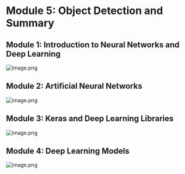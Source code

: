

# Module 5: Object Detection and Summary
## Module 1: Introduction to Neural Networks and Deep Learning
![image.png](https://prod-files-secure.s3.us-west-2.amazonaws.com/03e82b26-cccb-4906-bb56-adabcbdc0655/a8d40bcb-c482-4026-8872-311e16b2dc63/image.png?X-Amz-Algorithm=AWS4-HMAC-SHA256&X-Amz-Content-Sha256=UNSIGNED-PAYLOAD&X-Amz-Credential=ASIAZI2LB466WYAYJDCA%2F20250131%2Fus-west-2%2Fs3%2Faws4_request&X-Amz-Date=20250131T151402Z&X-Amz-Expires=3600&X-Amz-Security-Token=IQoJb3JpZ2luX2VjELf%2F%2F%2F%2F%2F%2F%2F%2F%2F%2FwEaCXVzLXdlc3QtMiJHMEUCICZe0%2FmQ8blxGV9P57unxydtJMfhiNWtOZrvj7MDgUOoAiEA55Ck9Bp28DdouRsBxZiQHiwEoj457P7OgfkVh50jdGYqiAQIwP%2F%2F%2F%2F%2F%2F%2F%2F%2F%2FARAAGgw2Mzc0MjMxODM4MDUiDMR1GMS8m8TUTAW3%2FCrcA%2Bt5R9Lq64TODG8DUZQnZ9MJCK4iuxZLxCZlNLZbjUjvrdiBm%2FPl6UsZHv9UZ%2BNMrxGho%2B5NuZr3oRYibbOHUIZhkQiQzRm%2BL252XQJdwAksxXptB3dYx4vT4zyA85kW4680okS3ksvMjR5ElEAkHP516Nf0mqPjJs7vHmFW8ZJoCEEjw25gPVTayB216rFg64uJ0cCZvSM3gTuiRWEdCUOCmKYq1lUd2zwDf1cKv45m%2FxeGiF2VEcozU8JCf%2B3V3GAk5Q%2FQuBGb3szNlByWDNDzTvNy0CVyxN1kHNQlpKntHPa6yibJ02nqYjEQkptxCF7TFBr6d1JOtUNvNkw0AlIYUnDYh0p5XU9jksxsteiencOynjesECh9wnpYqPYdCOs61FV5SI4jBUr8VxLhRitV0uJbq6wGkz%2BMnFEBXIztpROLBWNzJUDetvfi5ZyqceodyJ7zQKWbwqEAmnaRIiW36K9BcdOVdkhy%2FbCeMJzHR8hl%2FssdCwokGmyxBOOzvfMcAGlHObDVaqg19ZxjW7p3jnYHQMlkjYNgGuZ%2FFk6HKVf7ynUqfX1X4N3LUYzE1mY5PSFo7bzYFeAAg0AvVM8dCQaI6ERhZNtpGSk3V3lOs4pUEOnCJK%2BNqvBBMJ7I87wGOqUBTIyz3Z0bc9LKQpmdf%2BEQnKIw6w8bg8b85n9lSf54hhQrzU5iT11v36a15qbFX81QxI%2BLaL5dn3RCLkEORmHaSEM23b54Ee%2BzcPzH3bkMQnStknkGqamthq4cR%2BS3RVFqi9mnzf7USSNz1f6rFZQFKimNxEVotrncv9o9vNx3BiH%2BeloSbC47fwFTL%2FTq5u68NsDEJOasKiEWB31qkhzLFTj4JATp&X-Amz-Signature=dfecee9c922aa2823b16c6f505a532868e4498c575f6a65547adcf8fe1f74941&X-Amz-SignedHeaders=host&x-id=GetObject)
## Module 2: Artificial Neural Networks
![image.png](https://prod-files-secure.s3.us-west-2.amazonaws.com/03e82b26-cccb-4906-bb56-adabcbdc0655/5157ca89-62da-41d9-a98f-6432b71047a9/image.png?X-Amz-Algorithm=AWS4-HMAC-SHA256&X-Amz-Content-Sha256=UNSIGNED-PAYLOAD&X-Amz-Credential=ASIAZI2LB466WYAYJDCA%2F20250131%2Fus-west-2%2Fs3%2Faws4_request&X-Amz-Date=20250131T151402Z&X-Amz-Expires=3600&X-Amz-Security-Token=IQoJb3JpZ2luX2VjELf%2F%2F%2F%2F%2F%2F%2F%2F%2F%2FwEaCXVzLXdlc3QtMiJHMEUCICZe0%2FmQ8blxGV9P57unxydtJMfhiNWtOZrvj7MDgUOoAiEA55Ck9Bp28DdouRsBxZiQHiwEoj457P7OgfkVh50jdGYqiAQIwP%2F%2F%2F%2F%2F%2F%2F%2F%2F%2FARAAGgw2Mzc0MjMxODM4MDUiDMR1GMS8m8TUTAW3%2FCrcA%2Bt5R9Lq64TODG8DUZQnZ9MJCK4iuxZLxCZlNLZbjUjvrdiBm%2FPl6UsZHv9UZ%2BNMrxGho%2B5NuZr3oRYibbOHUIZhkQiQzRm%2BL252XQJdwAksxXptB3dYx4vT4zyA85kW4680okS3ksvMjR5ElEAkHP516Nf0mqPjJs7vHmFW8ZJoCEEjw25gPVTayB216rFg64uJ0cCZvSM3gTuiRWEdCUOCmKYq1lUd2zwDf1cKv45m%2FxeGiF2VEcozU8JCf%2B3V3GAk5Q%2FQuBGb3szNlByWDNDzTvNy0CVyxN1kHNQlpKntHPa6yibJ02nqYjEQkptxCF7TFBr6d1JOtUNvNkw0AlIYUnDYh0p5XU9jksxsteiencOynjesECh9wnpYqPYdCOs61FV5SI4jBUr8VxLhRitV0uJbq6wGkz%2BMnFEBXIztpROLBWNzJUDetvfi5ZyqceodyJ7zQKWbwqEAmnaRIiW36K9BcdOVdkhy%2FbCeMJzHR8hl%2FssdCwokGmyxBOOzvfMcAGlHObDVaqg19ZxjW7p3jnYHQMlkjYNgGuZ%2FFk6HKVf7ynUqfX1X4N3LUYzE1mY5PSFo7bzYFeAAg0AvVM8dCQaI6ERhZNtpGSk3V3lOs4pUEOnCJK%2BNqvBBMJ7I87wGOqUBTIyz3Z0bc9LKQpmdf%2BEQnKIw6w8bg8b85n9lSf54hhQrzU5iT11v36a15qbFX81QxI%2BLaL5dn3RCLkEORmHaSEM23b54Ee%2BzcPzH3bkMQnStknkGqamthq4cR%2BS3RVFqi9mnzf7USSNz1f6rFZQFKimNxEVotrncv9o9vNx3BiH%2BeloSbC47fwFTL%2FTq5u68NsDEJOasKiEWB31qkhzLFTj4JATp&X-Amz-Signature=05457fbb4abee670a453dd20b5623c89bb1bdc627e11b96324bbe0aa98010556&X-Amz-SignedHeaders=host&x-id=GetObject)
## Module 3: Keras and Deep Learning Libraries
![image.png](https://prod-files-secure.s3.us-west-2.amazonaws.com/03e82b26-cccb-4906-bb56-adabcbdc0655/5089ce50-05f1-470d-ad42-42503bf1df5f/image.png?X-Amz-Algorithm=AWS4-HMAC-SHA256&X-Amz-Content-Sha256=UNSIGNED-PAYLOAD&X-Amz-Credential=ASIAZI2LB466WYAYJDCA%2F20250131%2Fus-west-2%2Fs3%2Faws4_request&X-Amz-Date=20250131T151402Z&X-Amz-Expires=3600&X-Amz-Security-Token=IQoJb3JpZ2luX2VjELf%2F%2F%2F%2F%2F%2F%2F%2F%2F%2FwEaCXVzLXdlc3QtMiJHMEUCICZe0%2FmQ8blxGV9P57unxydtJMfhiNWtOZrvj7MDgUOoAiEA55Ck9Bp28DdouRsBxZiQHiwEoj457P7OgfkVh50jdGYqiAQIwP%2F%2F%2F%2F%2F%2F%2F%2F%2F%2FARAAGgw2Mzc0MjMxODM4MDUiDMR1GMS8m8TUTAW3%2FCrcA%2Bt5R9Lq64TODG8DUZQnZ9MJCK4iuxZLxCZlNLZbjUjvrdiBm%2FPl6UsZHv9UZ%2BNMrxGho%2B5NuZr3oRYibbOHUIZhkQiQzRm%2BL252XQJdwAksxXptB3dYx4vT4zyA85kW4680okS3ksvMjR5ElEAkHP516Nf0mqPjJs7vHmFW8ZJoCEEjw25gPVTayB216rFg64uJ0cCZvSM3gTuiRWEdCUOCmKYq1lUd2zwDf1cKv45m%2FxeGiF2VEcozU8JCf%2B3V3GAk5Q%2FQuBGb3szNlByWDNDzTvNy0CVyxN1kHNQlpKntHPa6yibJ02nqYjEQkptxCF7TFBr6d1JOtUNvNkw0AlIYUnDYh0p5XU9jksxsteiencOynjesECh9wnpYqPYdCOs61FV5SI4jBUr8VxLhRitV0uJbq6wGkz%2BMnFEBXIztpROLBWNzJUDetvfi5ZyqceodyJ7zQKWbwqEAmnaRIiW36K9BcdOVdkhy%2FbCeMJzHR8hl%2FssdCwokGmyxBOOzvfMcAGlHObDVaqg19ZxjW7p3jnYHQMlkjYNgGuZ%2FFk6HKVf7ynUqfX1X4N3LUYzE1mY5PSFo7bzYFeAAg0AvVM8dCQaI6ERhZNtpGSk3V3lOs4pUEOnCJK%2BNqvBBMJ7I87wGOqUBTIyz3Z0bc9LKQpmdf%2BEQnKIw6w8bg8b85n9lSf54hhQrzU5iT11v36a15qbFX81QxI%2BLaL5dn3RCLkEORmHaSEM23b54Ee%2BzcPzH3bkMQnStknkGqamthq4cR%2BS3RVFqi9mnzf7USSNz1f6rFZQFKimNxEVotrncv9o9vNx3BiH%2BeloSbC47fwFTL%2FTq5u68NsDEJOasKiEWB31qkhzLFTj4JATp&X-Amz-Signature=d176a91dff4a6b2fbce283b3f085b3affbd28ab311ee39b855122ec28c4a130d&X-Amz-SignedHeaders=host&x-id=GetObject)
## Module 4: Deep Learning Models
![image.png](https://prod-files-secure.s3.us-west-2.amazonaws.com/03e82b26-cccb-4906-bb56-adabcbdc0655/4e22fcb0-cfbc-4d28-b961-b9b8fde071f0/image.png?X-Amz-Algorithm=AWS4-HMAC-SHA256&X-Amz-Content-Sha256=UNSIGNED-PAYLOAD&X-Amz-Credential=ASIAZI2LB466WYAYJDCA%2F20250131%2Fus-west-2%2Fs3%2Faws4_request&X-Amz-Date=20250131T151402Z&X-Amz-Expires=3600&X-Amz-Security-Token=IQoJb3JpZ2luX2VjELf%2F%2F%2F%2F%2F%2F%2F%2F%2F%2FwEaCXVzLXdlc3QtMiJHMEUCICZe0%2FmQ8blxGV9P57unxydtJMfhiNWtOZrvj7MDgUOoAiEA55Ck9Bp28DdouRsBxZiQHiwEoj457P7OgfkVh50jdGYqiAQIwP%2F%2F%2F%2F%2F%2F%2F%2F%2F%2FARAAGgw2Mzc0MjMxODM4MDUiDMR1GMS8m8TUTAW3%2FCrcA%2Bt5R9Lq64TODG8DUZQnZ9MJCK4iuxZLxCZlNLZbjUjvrdiBm%2FPl6UsZHv9UZ%2BNMrxGho%2B5NuZr3oRYibbOHUIZhkQiQzRm%2BL252XQJdwAksxXptB3dYx4vT4zyA85kW4680okS3ksvMjR5ElEAkHP516Nf0mqPjJs7vHmFW8ZJoCEEjw25gPVTayB216rFg64uJ0cCZvSM3gTuiRWEdCUOCmKYq1lUd2zwDf1cKv45m%2FxeGiF2VEcozU8JCf%2B3V3GAk5Q%2FQuBGb3szNlByWDNDzTvNy0CVyxN1kHNQlpKntHPa6yibJ02nqYjEQkptxCF7TFBr6d1JOtUNvNkw0AlIYUnDYh0p5XU9jksxsteiencOynjesECh9wnpYqPYdCOs61FV5SI4jBUr8VxLhRitV0uJbq6wGkz%2BMnFEBXIztpROLBWNzJUDetvfi5ZyqceodyJ7zQKWbwqEAmnaRIiW36K9BcdOVdkhy%2FbCeMJzHR8hl%2FssdCwokGmyxBOOzvfMcAGlHObDVaqg19ZxjW7p3jnYHQMlkjYNgGuZ%2FFk6HKVf7ynUqfX1X4N3LUYzE1mY5PSFo7bzYFeAAg0AvVM8dCQaI6ERhZNtpGSk3V3lOs4pUEOnCJK%2BNqvBBMJ7I87wGOqUBTIyz3Z0bc9LKQpmdf%2BEQnKIw6w8bg8b85n9lSf54hhQrzU5iT11v36a15qbFX81QxI%2BLaL5dn3RCLkEORmHaSEM23b54Ee%2BzcPzH3bkMQnStknkGqamthq4cR%2BS3RVFqi9mnzf7USSNz1f6rFZQFKimNxEVotrncv9o9vNx3BiH%2BeloSbC47fwFTL%2FTq5u68NsDEJOasKiEWB31qkhzLFTj4JATp&X-Amz-Signature=07d793ed94f6f65d200bbf1334caece00a5628479dad44ee8c7b26b830aea823&X-Amz-SignedHeaders=host&x-id=GetObject)